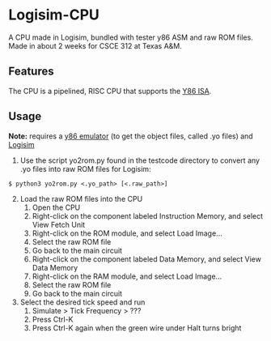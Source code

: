 # Logisim-CPU
A CPU made in Logisim, bundled with tester y86 ASM and raw ROM files. Made in about 2 weeks for CSCE 312 at Texas A&M.

## Features
The CPU is a pipelined, RISC CPU that supports the [Y86 ISA](!http://web.cse.ohio-state.edu/~reeves.92/CSE2421sp13/PracticeProblemsY86.pdf).

## Usage
**Note:** requires a [y86 emulator](https://boginw.github.io/js-y86-64/) (to get the object files, called .yo files) and [Logisim](http://www.cburch.com/logisim/download.html)
1. Use the script yo2rom.py found in the testcode directory to convert any .yo files into raw ROM files for Logisim:
```
$ python3 yo2rom.py <.yo_path> [<.raw_path>]
```
2. Load the raw ROM files into the CPU
    1. Open the CPU
    2. Right-click on the component labeled Instruction Memory, and select View Fetch Unit
    3. Right-click on the ROM module, and select Load Image...
    4. Select the raw ROM file
    5. Go back to the main circuit
    6. Right-click on the component labeled Data Memory, and select View Data Memory
    7. Right-click on the RAM module, and select Load Image...
    8. Select the raw ROM file
    9. Go back to the main circuit
3. Select the desired tick speed and run
    1. Simulate > Tick Frequency > ???
    2. Press Ctrl-K
    3. Press Ctrl-K again when the green wire under Halt turns bright
